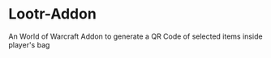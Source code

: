 # Lootr-Addon
An World of Warcraft Addon to generate a QR Code of selected items inside player's bag
